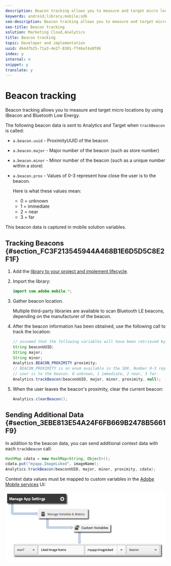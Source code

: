 ```yaml
---
description: Beacon tracking allows you to measure and target micro locations by using iBeacon and Bluetooth Low Energy.
keywords: android;library;mobile;sdk
seo-description: Beacon tracking allows you to measure and target micro locations by using iBeacon and Bluetooth Low Energy.
seo-title: Beacon tracking
solution: Marketing Cloud,Analytics
title: Beacon tracking
topic: Developer and implementation
uuid: d6447b25-71a3-4e27-8301-ff46af4a9f86
index: y
internal: n
snippet: y
translate: y
---
```


# Beacon tracking

Beacon tracking allows you to measure and target micro locations by using iBeacon and Bluetooth Low Energy.

The following beacon data is sent to Analytics and Target when `trackBeacon` is called:

* `a.beacon.uuid` - ProximityUUID of the beacon 
* `a.beacon.major` - Major number of the beacon (such as store number) 
* `a.beacon.minor` - Minor number of the beacon (such as a unique number within a store) 
* `a.beacon.prox` - Values of 0-3 represent how close the user is to the beacon.

  Here is what these values mean:

    * 0 = unknown 
    * 1 = immediate 
    * 2 = near 
    * 3 = far

This beacon data is captured in mobile solution variables.

## Tracking Beacons {#section_FC3F213545944A468B1E6D5D5C8E2F1F}

1. Add the [library to your project and implement lifecycle](../getting_started/dev_qs.md#concept_13176B6E37F547D6935E37125F457972). 
1. Import the library: 

   ```java
   import com.adobe.mobile.*;
   ```

1. Gather beacon location.

   Multiple third-party libraries are available to scan Bluetooth LE beacons, depending on the manufacturer of the beacon. 
1. After the beacon information has been obtained, use the following call to track the location: 

   ```java
   // assumed that the following variables will have been retrieved by the 3rd party beacon library 
   String beaconUUID; 
   String major; 
   String minor; 
   Analytics.BEACON_PROXIMITY proximity;  
   // BEACON_PROXIMITY is an enum available in the SDK. Number 0-3 representing how close the 
   // user is to the beacon. 0 unknown, 1 immediate, 2 near, 3 far.  
   Analytics.trackBeacon(beaconUUID, major, minor, proximity, null);
   ```

1. When the user leaves the beacon's proximity, clear the current beacon: 

   ```java
   Analytics.clearBeacon();
   ```

## Sending Additional Data {#section_3EBE813E54A24F6FB669B2478B5661F9}

In addition to the beacon data, you can send additional context data with each `trackBeacon` call:

```java
HashMap cdata = new HashMap<String, Object>(); 
cdata.put("myapp.ImageLiked", imageName); 
Analytics.trackBeacon(beaconUUID, major, minor, proximity, cdata);
```

Context data values must be mapped to custom variables in the [Adobe Mobile services](https://mobilemarketing.adobe.com) UI: 

![](assets/map-variable-context-ltv.png)  